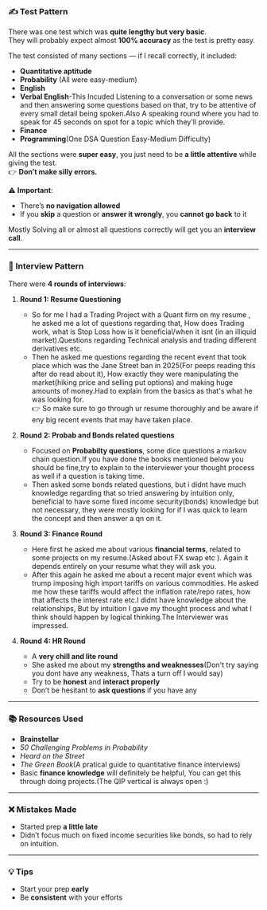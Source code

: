 ### ✍️ Test Pattern

There was one test which was **quite lengthy but very basic**.  
They will probably expect almost **100% accuracy** as the test is pretty easy.

The test consisted of many sections — if I recall correctly, it included:  
- **Quantitative aptitude**  
- **Probability** (All were easy-medium) 
- **English**  
- **Verbal English**-This Incuded Listening to a conversation or some news and then answering some questions based on that, try to be attentive of every small detail being spoken.Also A speaking round where you had to speak for 45 seconds on spot for a topic which they'll provide.
- **Finance**  
- **Programming**(One DSA Question Easy-Medium Difficulty)

All the sections were **super easy**, you just need to be **a little attentive** while giving the test.  
👉 **Don’t make silly errors.**

⚠️ **Important**:  
- There’s **no navigation allowed**  
- If you **skip** a question or **answer it wrongly**, you **cannot go back** to it

Mostly Solving all or almost all questions correctly will get you an **interview call**.

---

### 👥 Interview Pattern

There were **4 rounds of interviews**:

1. **Round 1: Resume Questioning**  
   - So for me I had a Trading Project with a Quant firm on my resume , he asked me a lot of questions regarding that, How does Trading work, what is Stop Loss how is it beneficial/when it isnt (in an illiquid market).Questions regarding Technical analysis and trading different derivatives etc.
   - Then he asked me questions regarding the recent event that took place which was the Jane Street ban in 2025(For peeps reading this after do read about it), How exactly they were manipulating the market(hiking price and selling put options) and making huge amounts of money.Had to explain from the basics as that's what he was looking for.  
     👉 So make sure to go through ur resume thoroughly and be aware if eny big recent events that may have taken place.

2. **Round 2: Probab and Bonds related questions**  
   - Focused on **Probabilty questions**, some dice questions a markov chain question.If you have done the books mentioned below you should be fine,try to explain to the interviewer your thought process as well if a question is taking time.  
   - Then asked some bonds related questions, but i didnt have much knowledge regarding that so tried answering by intuition only, beneficial to have some  fixed income security(bonds) knowledge but not necessary, they were mostly looking for if I was quick to learn the concept and then answer a qn on it.
   

3. **Round 3: Finance Round**  
   - Here first he asked me about various **financial terms**, related to some projects on my resume.(Asked about FX swap etc ). Again it depends entirely on your resume what they will ask you.
   - After this again he asked me about  a recent major event which was trump imposing high import tariffs on various commodities. He asked me how these tariffs would affect  the inflation rate/repo rates, how that affects  the interest rate  etc.I didnt have knowledge about the relationships, But by intuition I gave my thought process and what I think should happen by logical thinking.The Interviewer was impressed.

4. **Round 4: HR Round**  
   - A **very chill and lite round**  
   - She asked me about my **strengths and weaknesses**(Don't try saying you dont have any weakness, Thats a turn off I would say) 
   - Try to be **honest** and **interact properly**  
   - Don’t be hesitant to **ask questions** if you have any

---

### 📚 Resources Used

- **Brainstellar**
- *50 Challenging Problems in Probability*
- *Heard on the Street*
- *The Green Book*(A pratical guide to quantitative finance interviews)  
- Basic **finance knowledge** will definitely be helpful, You can get this through doing projects.(The QIP vertical is always open :)

---

### ❌ Mistakes Made

- Started prep **a little late**
- Didn’t focus much on fixed income securities like bonds, so had to rely on intuition.

---

### 💡 Tips

- Start your prep **early**  
- Be **consistent** with your efforts
